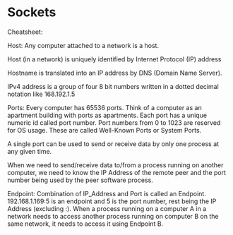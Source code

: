 # Sockets
Cheatsheet:

Host: Any computer attached to a network is a host.

Host (in a network) is uniquely identified by Internet Protocol (IP) address

Hostname is translated into an IP address by DNS (Domain Name Server).

IPv4 address is a group of four 8 bit numbers written in a dotted decimal notation like 168.192.1.5

Ports: Every computer has 65536 ports. Think of a computer as an apartment building with ports as apartments. Each port has a unique numeric id called port number. Port numbers from 0 to 1023 are reserved for OS usage. These are called Well-Known Ports or System Ports.

A single port can be used to send or receive data by only one process at any given time.

When we need to send/receive data to/from a process running on another computer, we need to know the IP Address of the remote peer and the port number being used by the peer software process.

Endpoint: Combination of IP_Address and Port is called an Endpoint. 192.168.1.169:5 is an endpoint and 5 is the port number, rest being the IP Address (excluding :).
When a process running on a computer A in a network needs to access another process running on computer B on the same network, it needs to access it using Endpoint B.